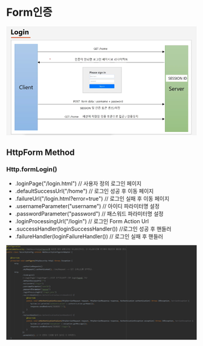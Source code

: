 # Form인증

![](../../../.gitbook/assets/image%20%284%29.png)

## HttpForm Method

### Http.formLogin\(\)

* .loginPage\("/login.html"\) // 사용자 정의 로그인 페이지
* .defaultSuccessUrl\("/home"\) // 로그인 성공 후 이동 페이지
* .failureUrl\("/login.html?error=true"\) // 로그인 실패 후 이동 페이지
* .usernameParameter\("username"\) // 아이디 파라미터명 설정
* .passwordParameter\("password"\) // 패스워드 파라미터명 설정
* .loginProcessingUrl\("/login"\) // 로그인 Form Action Url
* .successHandler\(loginSuccessHandler\(\)\) //로그인 성공 후 핸들러
* .failureHandler\(loginFailureHandler\(\)\) // 로그인 실패 후 핸들러

![](../../../.gitbook/assets/image%20%287%29.png)





